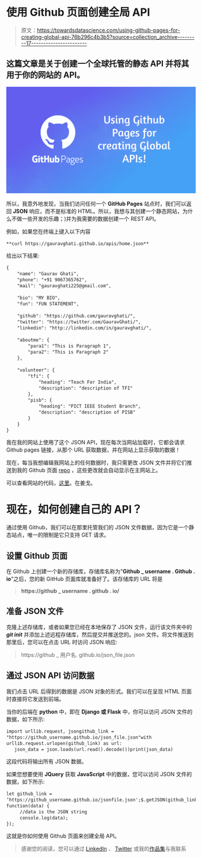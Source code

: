 # 使用 Github 页面创建全局 API

> 原文：<https://towardsdatascience.com/using-github-pages-for-creating-global-api-76b296c4b3b5?source=collection_archive---------17----------------------->

## 这篇文章是关于创建一个全球托管的静态 API 并将其用于你的网站的 API。

![](img/053cceee8684aa58e0b48a3869027525.png)

所以，我意外地发现，当我们访问任何一个 **GitHub Pages** 站点时，我们可以返回 **JSON** 响应，而不是标准的 HTML。所以，我想与其创建一个静态网站，为什么不做一些开发的乐趣；)并为我需要的数据创建一个 REST API。

例如，如果您在终端上键入以下内容

```
**curl https://gauravghati.github.io/apis/home.json**
```

给出以下结果:

```
{
    "name": "Gaurav Ghati",
    "phone": "+91 9067365762",
    "mail": "gauravghati225@gmail.com",

    "bio": "MY BIO",
    "fun": "FUN STATEMENT",

    "github": "https://github.com/gauravghati/",
    "twitter": "https://twitter.com/GauravGhati/",
    "linkedin": "http://linkedin.com/in/gauravghati/",

    "aboutme": {
        "para1": "This is Paragraph 1",
        "para2": "This is Paragraph 2"
    },

    "volunteer": {
        "tfi": {
            "heading": "Teach For India",
            "description": "description of TFI"
        },
        "pisb": {
            "heading": "PICT IEEE Student Branch",
            "description": "description of PISB"
        }
    }
}
```

我在我的网站上使用了这个 JSON API，现在每次当网站加载时，它都会请求 Github pages 链接，从那个 URL 获取数据，并在网站上显示获取的数据！

现在，每当我想编辑我网站上的任何数据时，我只需更改 JSON 文件并将它们推送到我的 Github 页面 [repo](http://github.com/gauravghati/gauravghati.github.io/) ，这些更改就会自动显示在主网站上。

可以查看网站的代码，[这里](https://github.com/gauravghati/dotworld)。在姜戈。

# **现在，如何创建自己的 API？**

通过使用 Github，我们可以在那里托管我们的 JSON 文件数据，因为它是一个静态站点，唯一的限制是它只支持 GET 请求。

## 设置 Github 页面

在 Github 上创建一个新的存储库，存储库名称为"**Github _ username . Github . io**"之后，您的新 GitHub 页面库就准备好了。该存储库的 URL 将是

> **https://github _ username . github . io/**

## 准备 JSON 文件

克隆上述存储库，或者如果您已经在本地保存了 JSON 文件，运行该文件夹中的 ***git init*** 并添加上述远程存储库，然后提交并推送您的。json 文件。将文件推送到那里后，您可以在点击 URL 时访问 JSON 响应:

> https://github _ 用户名. github.io/json_file.json

## 通过 JSON API 访问数据

我们点击 URL 后得到的数据是 JSON 对象的形式。我们可以在呈现 HTML 页面时直接将它发送到前端。

当你的后端在 **python** 中，即在 **Django 或 Flask** 中，你可以访问 JSON 文件的数据，如下所示:

```
import urllib.request, jsongithub_link = "https://github_username.github.io/json_file.json"with urllib.request.urlopen(github_link) as url: 
   json_data = json.loads(url.read().decode())print(json_data)
```

这段代码将输出所有 JSON 数据。

如果您想要使用 **JQuery** 获取 **JavaScript** 中的数据，您可以访问 JSON 文件的数据，如下所示:

```
let github_link = ‘https://github_username.github.io/jsonfile.json';$.getJSON(github_link, function(data) {
     //data is the JSON string
     console.log(data);
});
```

这就是你如何使用 Github 页面来创建全局 API。

> 感谢您的阅读，您可以通过 [LinkedIn](http://linkedin.com/in/gauravghati/) 、 [Twitter](https://twitter.com/GauravGhati/) 或我的[作品集](http://gauravg.in)与我联系